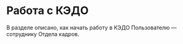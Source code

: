 # **Работа с КЭДО**

В разделе описано, как начать работу в КЭДО Пользователю — сотруднику Отдела кадров.